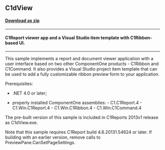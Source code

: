 ## C1dView
#### [Download as zip](https://minhaskamal.github.io/DownGit/#/home?url=https://github.com/GrapeCity/ComponentOne-WinForms-Samples/tree/master/NetFramework\Reports\C1Report\Cs\C1dView)
____
#### C1Report viewer app and a Visual Studio item template with C1Ribbon-based UI.
____
This sample implements a report and document viewer application with a user interface based on two other ComponentOne products - C1Ribbon and C1Command. It also provides a Visual Studio project item template that can be used to add a fully customizable ribbon preview form to your application. 

Prerequisites: 

- .NET 4.0 or later; 

- properly installed ComponentOne assemblies: - C1.C1Report.4 - C1.Win.C1Report.4 - C1.Win.C1Ribbon.4 - C1.Win.C1Command.4 

The pre-built version of this sample is included in C1Reports 2013v1 release as C1dView.exe. 

Note that this sample requires C1Report build 4.6.20131.54624 or later. If building with an earlier version, remove calls to PreviewPane.CanSetPageSettings. 